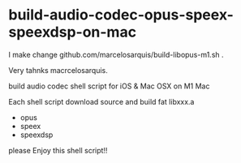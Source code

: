 # build-audio-codec-opus-speex-speexdsp-on-mac
I make change  github.com/marcelosarquis/build-libopus-m1.sh .

Very tahnks macrcelosarquis.

build audio codec shell script for iOS & Mac OSX on M1 Mac   

Each shell script download source and build fat libxxx.a

* opus
* speex
* speexdsp

please Enjoy this shell script!! 
